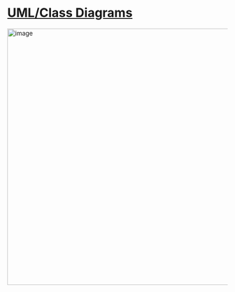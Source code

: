 # [UML/Class Diagrams](https://github.com/Hanif-K-Musaheb/Year-2-CompSci-Notes/blob/main/OOSE2/oose.md)
<img width="586" alt="image" src="https://github.com/user-attachments/assets/43d6d679-d80a-412b-a063-c42b6bb09734" />
